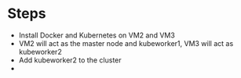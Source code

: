 # Steps
* Install Docker and Kubernetes on VM2 and VM3 
* VM2 will act as the master node and kubeworker1, VM3 will act as kubeworker2
* Add kubeworker2 to the cluster
* 
